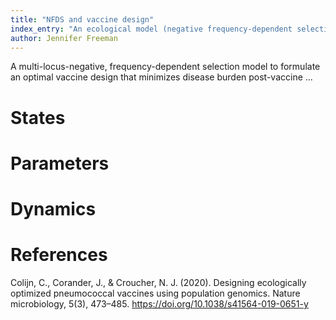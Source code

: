 ```yaml
---
title: "NFDS and vaccine design"
index_entry: "An ecological model (negative frequency-dependent selection (NFDS)) to design optimal vaccines as implemented in Colijn et al. (2020)"
author: Jennifer Freeman
---
```


<!-- still not sure about folder name-->
A multi-locus-negative, frequency-dependent selection model to formulate an optimal vaccine design that minimizes disease burden post-vaccine ...

# States

# Parameters

# Dynamics 

# References

Colijn, C., Corander, J., & Croucher, N. J. (2020). Designing ecologically optimized pneumococcal vaccines using population genomics. Nature microbiology, 5(3), 473–485. https://doi.org/10.1038/s41564-019-0651-y
